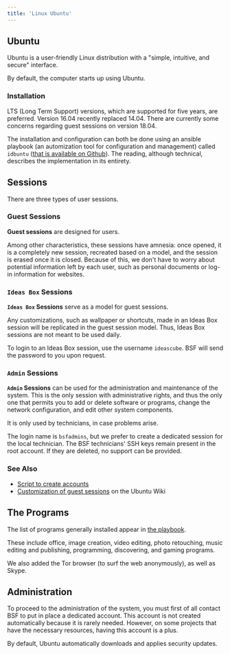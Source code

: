 ```yaml
---
title: 'Linux Ubuntu'
---
```


## Ubuntu

Ubuntu is a user-friendly Linux distribution with a "simple, intuitive, and secure" interface.

By default, the computer starts up using Ubuntu.

### Installation

LTS (Long Term Support) versions, which are supported for five years, are preferred.  Version 16.04 recently replaced 14.04.  There are currently some concerns regarding guest sessions on version 18.04.

The installation and configuration can both be done using an ansible playbook (an automization tool for configuration and management) called `idbuntu`
([that is available on Github](https://github.com/bibliosansfrontieres/idbuntu)). The reading, although technical, describes the implementation in its entirety.

## Sessions

There are three types of user sessions.

### Guest Sessions

**Guest sessions** are designed for users.

Among other characteristics, these sessions have amnesia: once opened, it is a completely new session, recreated based on a model, and the session is erased once it is closed.  Because of this, we don't have to worry about potential information left by each user, such as personal documents or log-in information for websites.

### `Ideas Box` Sessions

**`Ideas Box` Sessions** serve as a model for guest sessions.

Any customizations, such as wallpaper or shortcuts, made in an Ideas Box session will be replicated in the guest session model. Thus, Ideas Box sessions are not meant to be used daily.

To login to an Ideas Box session, use the username `ideascube`.  BSF will send the password to you upon request.

### `Admin` Sessions

**`Admin` Sessions** can be used for the administration and maintenance of the system. This is the only session with administrative rights, and thus the only one that permits you to add or delete software or programs, change the network configuration, and edit other system components.

It is only used by technicians, in case problems arise.

The login name is `bsfadmins`, but we prefer to create a dedicated session for the local technician.  The BSF technicians' SSH keys remain present in the root account.  If they are deleted, no support can be provided.

### See Also

  * [Script to create accounts](https://github.com/bibliosansfrontieres/idbuntu/blob/master/roles/users/tasks/main.yml)
  * [Customization of  guest sessions](https://help.ubuntu.com/community/CustomizeGuestSession) on the Ubuntu Wiki

## The Programs

The list of programs generally installed appear in [the playbook](https://github.com/bibliosansfrontieres/idbuntu/blob/master/roles/software/tasks/main.yml).

These include office, image creation, video editing, photo retouching, music editing and publishing, programming, discovering, and gaming programs.

We also added the Tor browser (to surf the web anonymously), as well as Skype.

## Administration

To proceed to the administration of the system, you must first of all contact BSF to put in place a dedicated account.  This account is not created automatically because it is rarely needed.  However, on some projects that have the necessary resources, having this account is a plus.

By default, Ubuntu automatically downloads and applies security updates.


